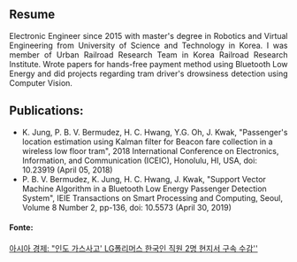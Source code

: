<h2> Resume </h2>

<div style="text-align: justify"> Electronic Engineer since 2015 with master's degree in Robotics and Virtual Engineering from University of Science and Technology in Korea. I was member of Urban Railroad Research Team in Korea Railroad Research Institute. Wrote papers for hands-free payment method using Bluetooth Low Energy and did projects regarding tram driver's drowsiness detection using Computer Vision.  </div>

<h2>Publications:</h2>
<ul>
    <li> K. Jung, P. B. V. Bermudez, H. C. Hwang, Y.G. Oh, J. Kwak, "Passenger's location estimation using Kalman filter for Beacon fare collection in a wireless low floor tram", 2018 International Conference on Electronics, Information, and Communication (ICEIC), Honolulu, HI, USA, doi: 10.23919 (April 05, 2018) </li>
  
  <li> P. B. V. Bermudez, K. Jung, H. C. Hwang, J. Kwak, "Support Vector Machine Algorithm in a Bluetooth Low Energy Passenger Detection System", IEIE Transactions on Smart Processing and Computing, Seoul, Volume 8  Number 2, pp-136, doi: 10.5573 (April  30, 2019) </li>
  

    
   
</ul>

<h4> Fonte: </h4>

[아시아 경제: "인도 가스사고' LG폴리머스 한국인 직원 2명 현지서 구속 수감''](https://news.naver.com/main/read.nhn?mode=LSD&mid=shm&sid1=101&oid=277&aid=0004714686)
